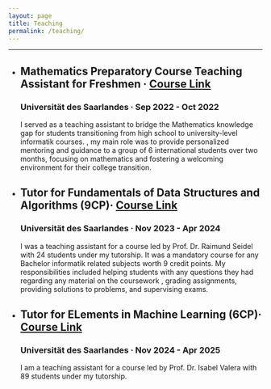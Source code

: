 ```yaml
---
layout: page
title: Teaching
permalink: /teaching/
---
```

---

- ## Mathematics Preparatory Course Teaching Assistant for Freshmen · [Course Link](https://vorkurs.cs.uni-saarland.de/cms/ss22/)
  ###  Universität des Saarlandes · Sep 2022 - Oct 2022 


    I served as a teaching assistant to bridge the Mathematics knowledge gap for students transitioning from high school to university-level informatik courses.
    , my main role was to provide personalized mentoring and guidance to a group of 6 international students over two months, focusing on mathematics and fostering a welcoming environment for their college transition.


- ## Tutor for Fundamentals of Data Structures and Algorithms    (9CP)· [Course Link](https://cms.sic.saarland/gzad2324/)
  ###  Universität des Saarlandes · Nov 2023 - Apr 2024 


    I was a teaching assistant for a course led by Prof. Dr. Raimund Seidel with 24 students under my tutorship. It was a mandatory course for any Bachelor informatik related subjects worth 9 credit points. My responsibilities included helping students with any questions they had regarding any material on the coursework , grading assignments, providing solutions to problems, and supervising exams.


- ## Tutor for ELements in Machine Learning  (6CP)· [Course Link](https://cms.sic.saarland/eml24/)
  ###  Universität des Saarlandes · Nov 2024 - Apr 2025 


    I am a teaching assistant for a course led by Prof. Dr. Isabel Valera with 89 students under my tutorship. 